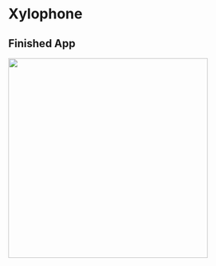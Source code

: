 # Xylophone

## Finished App
<img src="https://github.com/londonappbrewery/Images/blob/master/Xylophone.png" width="400">
